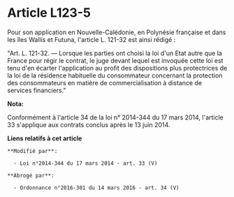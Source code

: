 # Article L123-5

Pour son application en Nouvelle-Calédonie, en Polynésie française et dans les îles Wallis et Futuna, l'article  L. 121-32
est ainsi rédigé : 

"Art. L. 121-32. ― Lorsque les parties ont choisi la loi d'un Etat autre que la France pour régir le contrat, le juge devant
lequel est invoquée cette loi est tenu d'en écarter l'application au profit des dispositions plus protectrices de la loi de
la résidence habituelle du consommateur concernant la protection des consommateurs en matière de commercialisation à distance
de services financiers."

**Nota:**

Conformément à l'article 34 de la loi n° 2014-344 du 17 mars 2014, l'article 33 s'applique aux contrats conclus après le 13
juin 2014.

**Liens relatifs à cet article**

	**Modifié par**:

	  - Loi n°2014-344 du 17 mars 2014 - art. 33 (V)

	**Abrogé par**:

	  - Ordonnance n°2016-301 du 14 mars 2016 - art. 34 (V)
